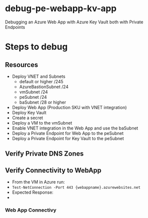 # debug-pe-webapp-kv-app
Debugging an Azure Web App with Azure Key Vault both with Private Endpoints

# Steps to debug

## Resources

- Deploy VNET and Subnets
  - default or higher /245
  - AzureBastionSubnet /24
  - vmSubnet /24
  - peSubnet /24
  - baSubnet /28 or higher
- Deploy Web App (Production SKU with VNET integration)
- Deploy Key Vault
- Create a secret
- Deploy a VM to the vmSubnet
- Enable VNET integration in the Web App and use the baSubnet
- Deploy a Private Endpoint for Web App to the peSubnet
- Deploy a Private Endpoint for Key Vault to the peSubnet

## Verify Private DNS Zones

## Verify Connectivity to WebApp

- From the VM in Azure run:
- ```Test-NetConnection -Port 443 {webappname}.azurewebsites.net```
- Expected Response:
- 

### Web App Connectivy



